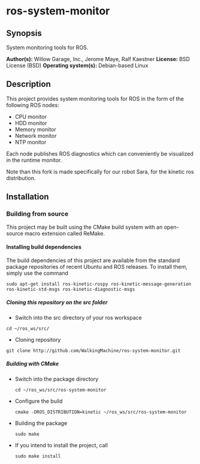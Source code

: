 # ros-system-monitor

## Synopsis

System monitoring tools for ROS.

**Author(s):** Willow Garage, Inc., Jerome Maye, Ralf Kaestner
**License:** BSD License (BSD)
**Operating system(s):** Debian-based Linux

## Description

This project provides system monitoring tools for ROS in the form of the
following ROS nodes:

* CPU monitor
* HDD monitor
* Memory monitor
* Network monitor
* NTP monitor

Each node publishes ROS diagnostics which can conveniently be visualized
in the runtime monitor.

Note than this fork is made specifically for our robot Sara, for the kinetic ros distribution.

## Installation
### Building from source

This project may be built using the CMake build system with an open-source
macro extension called ReMake.

#### Installing build dependencies

The build dependencies of this project are available from the standard
package repositories of recent Ubuntu and ROS releases. To install them,
simply use the command

```
sudo apt-get install ros-kinetic-rospy ros-kinetic-message-generation ros-kinetic-std-msgs ros-kinetic-diagnostic-msgs
```
##### Cloning this repository on the src folder 

* Switch into the src directory of your ros workspace
```
cd ~/ros_ws/src/
```

* Cloning repository
```
git clone http://github.com/WalkingMachine/ros-system-monitor.git
```

##### Building with CMake


* Switch into the package directory
  ```
  cd ~/ros_ws/src/ros-system-monitor
  ```

* Configure the build 
  ```
  cmake -DROS_DISTRIBUTION=kinetic ~/ros_ws/src/ros-system-monitor
  ```

* Building the package 
  ```
  sudo make
  ```

* If you intend to install the project, call 
  ```
  sudo make install
  ```
